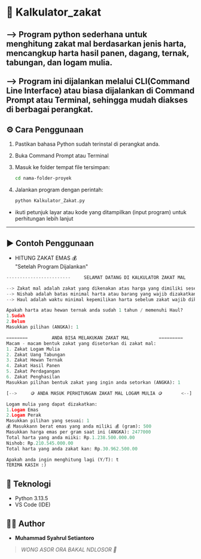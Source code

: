 # 🕌 Kalkulator_zakat
--> Program python sederhana untuk menghitung zakat mal berdasarkan jenis harta, mencangkup harta hasil panen, dagang, ternak, tabungan, dan logam mulia.<br>
<br>
--> Program ini dijalankan melalui CLI(Command Line Interface) atau biasa dijalankan di Command Prompt atau Terminal, sehingga mudah diakses di berbagai perangkat.
-----------------------------------
## ⚙️ Cara Penggunaan
1. Pastikan bahasa Python sudah terinstal di perangkat anda.
2. Buka Command Prompt atau Terminal
3. Masuk ke folder tempat file tersimpan:
   ```bash
   cd nama-folder-proyek
   ```

4. Jalankan program dengan perintah:
    ```bash
    python Kalkulator_Zakat.py
    ```
  - ikuti petunjuk layar atau kode yang ditampilkan (input program) untuk perhitungan lebih lanjut 
  -------------
## ▶️ Contoh Penggunaan
- HITUNG ZAKAT EMAS 💰<br>
"Setelah Program Dijalankan"


```python
------------------------     SELAMAT DATANG DI KALKULATOR ZAKAT MAL      ------------------------

--> Zakat mal adalah zakat yang dikenakan atas harga yang dimiliki seseorang apabila telah mencapai nishab dan haul.
--> Nishab adalah batas minimal harta atau barang yang wajib dizakatkan.
--> Haul adalah waktu minimal kepemilikan harta sebelum zakat wajib dikeluarkan.

Apakah harta atau hewan ternak anda sudah 1 tahun / memenuhi Haul?
1.Sudah
2.Belum
Masukkan pilihan (ANGKA): 1

========         ANDA BISA MELAKUKAN ZAKAT MAL           =========
Macam - macam bentuk zakat yang disetorkan di zakat mal:
1. Zakat Logam Mulia
2. Zakat Uang Tabungan
3. Zakat Hewan Ternak
4. Zakat Hasil Panen
5. Zakat Perdagangan
6. Zakat Penghasilan
Masukkan pilihan bentuk zakat yang ingin anda setorkan (ANGKA): 1

[-->     🪙 ANDA MASUK PERHITUNGAN ZAKAT MAL LOGAM MULIA 🪙       <--]

Logam mulia yang dapat dizakatkan:
1.Logam Emas
2.Logam Perak
Masukkan pilihan yang sesuai: 1
💰 Masukkann berat emas yang anda miliki 💰 (gram): 500
Masukkan harga emas per gram saat ini (ANGKA): 2477000
Total harta yang anda miiki: Rp.1.238.500.000.00
Nishob: Rp.210.545.000.00
Total harta yang anda zakat kan: Rp.30.962.500.00

Apakah anda ingin menghitung lagi (Y/T): t
TERIMA KASIH :)
``` 

## 🧰 Teknologi
- Python 3.13.5
- VS Code (IDE)



## 👨‍💻 Author
- **Muhammad Syahrul Setiantoro** 

> _WONG ASOR ORA BAKAL NDLOSOR 🚀_
